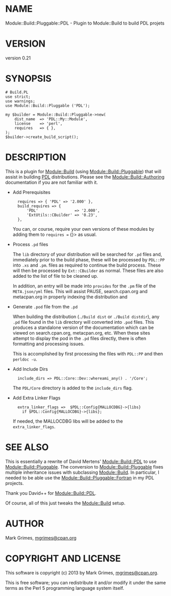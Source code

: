 # NAME

Module::Build::Pluggable::PDL - Plugin to Module::Build to build PDL projets

# VERSION

version 0.21

# SYNOPSIS

    # Build.PL
    use strict;
    use warnings;
    use Module::Build::Pluggable ('PDL');

    my $builder = Module::Build::Pluggable->new(
        dist_name  => 'PDL::My::Module',
        license    => 'perl',
        requires   => { },
    );
    $builder->create_build_script();

# DESCRIPTION

This is a plugin for [Module::Build](http://search.cpan.org/perldoc?Module::Build) (using [Module::Build::Pluggable](http://search.cpan.org/perldoc?Module::Build::Pluggable))
that will assist in building [PDL](http://search.cpan.org/perldoc?PDL) distributions. Please see the
[Module::Build::Authoring](http://search.cpan.org/perldoc?Module::Build::Authoring) documentation if you are not familiar with it.

- Add Prerequisites

        requires => { 'PDL' => '2.000' },
        build_requires => {
            'PDL'                => '2.000',
            'ExtUtils::CBuilder' => '0.23',
        },

    You can, or course, require your own versions of these modules by adding them
    to `requires =` {}> as usual. 

- Process `.pd` files

    The `lib` directory of your distribution will be searched for `.pd` files
    and, immediately prior to the build phase, these will be processed by
    `PDL::PP` into `.xs` and `.pm`. files as required to continue the build
    process.  These will then be processed by `Ext::CBuilder` as normal. These
    files are also added to the list of file to be cleaned up.

    In addition, an entry will be made into `provides` for the `.pm` file of the
    `META.json/yml` files. This will assist PAUSE, search.cpan.org and metacpan.org
    in properly indexing the distribution and 

- Generate `.pod` file from the `.pd`

    When building the distribution (`./Build dist` or `./Build distdir`), any
    `.pd` file found in the `lib` directory will converted into `.pod` files.
    This produces a standalone version of the documentation which can be viewed
    on search.cpan.org, metacpan.org, etc. When these sites attempt to display 
    the pod in the `.pd` files directly, there is often formatting and processing
    issues.

    This is accomplished by first processing the files with `PDL::PP` and then
    `perldoc -u`.

- Add Include Dirs

        include_dirs => PDL::Core::Dev::whereami_any() . '/Core';

    The `PDL/Core` directory is added to the `include_dirs` flag.

- Add Extra Linker Flags

        extra_linker_flags =>  $PDL::Config{MALLOCDBG}->{libs}
          if $PDL::Config{MALLOCDBG}->{libs};

    If needed, the MALLOCDBG libs will be added to the `extra_linker_flags`.

# SEE ALSO

This is essentially a rewrite of David Mertens' [Module::Build::PDL](http://search.cpan.org/perldoc?Module::Build::PDL) to use
[Module::Build::Pluggable](http://search.cpan.org/perldoc?Module::Build::Pluggable). The conversion to [Module::Build::Pluggable](http://search.cpan.org/perldoc?Module::Build::Pluggable)
fixes multiple inheritance issues with subclassing [Module::Build](http://search.cpan.org/perldoc?Module::Build). In
particular, I needed to be able use the [Module::Build::Pluggable::Fortran](http://search.cpan.org/perldoc?Module::Build::Pluggable::Fortran)
in my PDL projects.

Thank you David++ for [Module::Build::PDL](http://search.cpan.org/perldoc?Module::Build::PDL).

Of course, all of this just tweaks the [Module::Build](http://search.cpan.org/perldoc?Module::Build) setup.

# AUTHOR

Mark Grimes, <mgrimes@cpan.org>

# COPYRIGHT AND LICENSE

This software is copyright (c) 2013 by Mark Grimes, <mgrimes@cpan.org>.

This is free software; you can redistribute it and/or modify it under
the same terms as the Perl 5 programming language system itself.
